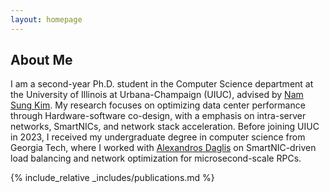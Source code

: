 ```yaml
---
layout: homepage
---
```


## About Me

I am a second-year Ph.D. student in the Computer Science department at the University of Illinois at Urbana-Champaign (UIUC), advised by [Nam Sung Kim](https://ece.illinois.edu/about/directory/faculty/nskim). My research focuses on optimizing data center performance through Hardware-software co-design, with a emphasis on intra-server networks, SmartNICs, and network stack acceleration. Before joining UIUC in 2023, I received my undergraduate degree in computer science from Georgia Tech, where I worked with [Alexandros Daglis](https://faculty.cc.gatech.edu/~adaglis3/) on SmartNIC-driven load balancing and network optimization for microsecond-scale RPCs.

<!--
## News
- **[Feb. 2020]** Our paper about incremental learning is accepted to CVPR 2020.
-->

{% include_relative _includes/publications.md %}

<!--{% include_relative _includes/services.md %}-->
